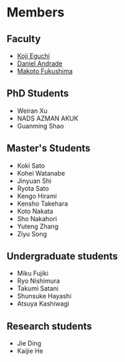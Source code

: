 # Members

## Faculty
- [Koji Eguchi](https://researchmap.jp/eguchi?lang=en)
- [Daniel Andrade](https://seeds.office.hiroshima-u.ac.jp/profile/en.80a89287f8ce0746520e17560c007669.html)
- [Makoto Fukushima](https://sites.google.com/site/mfukushimaweb)

## PhD Students
- Weiran Xu
- NADS AZMAN AKUK
- Guanming Shao

## Master's Students
- Koki Sato
- Kohei Watanabe
- Jinyuan Shi
- Ryota Sato
- Kengo Hirami
- Kensho Takehara
- Koto Nakata
- Sho Nakahori
- Yuteng Zhang
- Ziyu Song
		
## Undergraduate students
- Miku Fujiki
- Ryo Nishimura
- Takumi Satani
- Shunsuke Hayashi
- Atsuya Kashiwagi

## Research students
- Jie Ding
- Kaijie He
